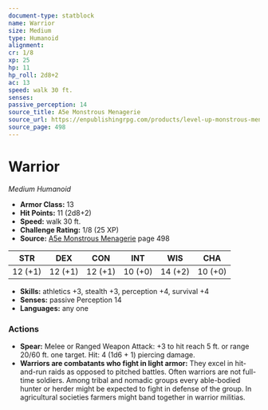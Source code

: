 ```yaml
---
document-type: statblock
name: Warrior
size: Medium
type: Humanoid
alignment: 
cr: 1/8
xp: 25
hp: 11
hp_roll: 2d8+2
ac: 13
speed: walk 30 ft.
senses: 
passive_perception: 14
source_title: A5e Monstrous Menagerie
source_url: https://enpublishingrpg.com/products/level-up-monstrous-menagerie-a5e
source_page: 498
---
```


# Warrior

*Medium* *Humanoid*

- **Armor Class:** 13
- **Hit Points:** 11 (2d8+2)
- **Speed:** walk 30 ft.
- **Challenge Rating:** 1/8 (25 XP)
- **Source:** [A5e Monstrous Menagerie](https://enpublishingrpg.com/products/level-up-monstrous-menagerie-a5e) page 498

| STR | DEX | CON | INT | WIS | CHA |
| --- | --- | --- | --- | --- | --- |
| 12 (+1) | 12 (+1) | 12 (+1) | 10 (+0) | 14 (+2) | 10 (+0) |

- **Skills:** athletics +3, stealth +3, perception +4, survival +4
- **Senses:** passive Perception 14
- **Languages:** any one

### Actions

- **Spear:** Melee or Ranged Weapon Attack: +3 to hit  reach 5 ft. or range 20/60 ft.  one target. Hit: 4 (1d6 + 1) piercing damage.
- **Warriors are combatants who fight in light armor:** They excel in hit-and-run raids as opposed to pitched battles. Often  warriors are not full-time soldiers. Among tribal and nomadic groups  every able-bodied hunter or herder might be expected to fight in defense of the group. In agricultural societies  farmers might band together in warrior militias.
